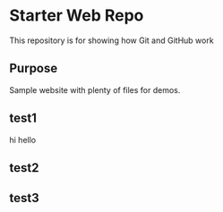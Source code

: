 # Starter Web Repo

This repository is for showing how Git and GitHub work

## Purpose

Sample website with plenty of files for demos.

## test1
hi hello

## test2

## test3